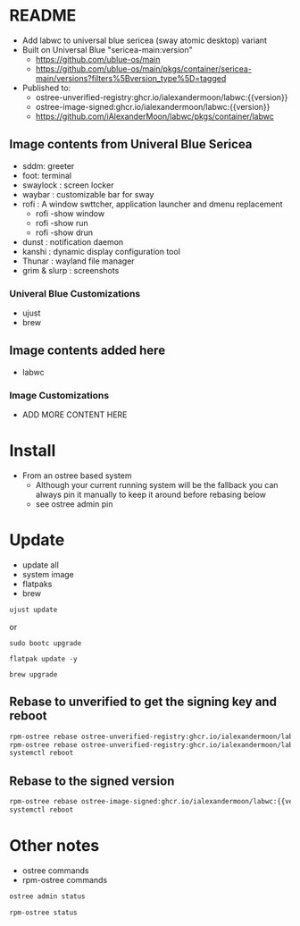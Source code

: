 # README
* Add labwc to universal blue sericea (sway atomic desktop) variant
* Built on Universal Blue "sericea-main:version"
  * https://github.com/ublue-os/main
  * https://github.com/ublue-os/main/pkgs/container/sericea-main/versions?filters%5Bversion_type%5D=tagged
* Published to:
  * ostree-unverified-registry:ghcr.io/ialexandermoon/labwc:{{version}}
  * ostree-image-signed:ghcr.io/ialexandermoon/labwc:{{version}}
  * https://github.com/iAlexanderMoon/labwc/pkgs/container/labwc

## Image contents from Univeral Blue Sericea
* sddm: greeter
* foot: terminal
* swaylock : screen locker
* waybar : customizable bar for sway
* rofi : A window swttcher, application launcher and dmenu replacement
  * rofi -show window
  * rofi -show run
  * rofi -show drun
* dunst : notification daemon
* kanshi : dynamic display configuration tool
* Thunar : wayland file manager
* grim & slurp : screenshots

### Univeral Blue Customizations
* ujust
* brew



## Image contents added here
* labwc

### Image Customizations
* ADD MORE CONTENT HERE

# Install
* From an ostree based system
  * Although your current running system will be the fallback you can always pin it manually to keep it around before rebasing below
  * see ostree admin pin <number>

# Update
* update all
* system image
* flatpaks
* brew

```sh
ujust update
```
or
```
sudo bootc upgrade
```

```
flatpak update -y
```

```
brew upgrade 
```
  
## Rebase to unverified to get the signing key and reboot
```sh 
rpm-ostree rebase ostree-unverified-registry:ghcr.io/ialexandermoon/labwc:{{version}}
rpm-ostree rebase ostree-unverified-registry:ghcr.io/ialexandermoon/labwc-dx:{{version}}
systemctl reboot
```
## Rebase to the signed version
```sh
rpm-ostree rebase ostree-image-signed:ghcr.io/ialexandermoon/labwc:{{version}}
systemctl reboot
```

# Other notes
* ostree commands
* rpm-ostree commands

```sh
ostree admin status

rpm-ostree status 
```

